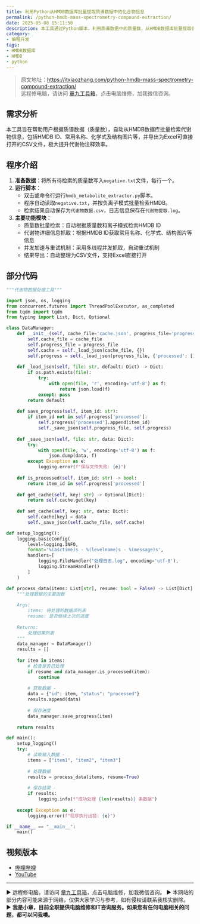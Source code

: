 ```yaml
---
title: 利用Python从HMDB数据库批量提取质谱数据中的化合物信息
permalink: /python-hmdb-mass-spectrometry-compound-extraction/
date: 2025-05-08 15:11:58
description: 本工具通过Python脚本，利用质谱数据中的质量数，从HMDB数据库批量提取化合物信息，包括HMDB ID、常用名称、化学式及结构图片，并将结果导出为CSV文件，极大提升代谢物注释效率。
category:
- 编程开发
tags:
- HMDB数据库
- HMDB
- python
---
```


> 原文地址：<https://itxiaozhang.com/python-hmdb-mass-spectrometry-compound-extraction/>  
> 远程修电脑，请访问 [章九工具箱](https://zhang9.com/)，点击电脑维修，加我微信咨询。 

## 需求分析

本工具旨在帮助用户根据质谱数据（质量数），自动从HMDB数据库批量检索代谢物信息，包括HMDB ID、常用名称、化学式及结构图片等，并导出为Excel可直接打开的CSV文件，极大提升代谢物注释效率。

## 程序介绍

1. **准备数据**：将所有待检索的质量数写入`negative.txt`文件，每行一个。
2. **运行脚本**：
   - 双击或命令行运行`hmdb_metabolite_extractor.py`脚本。
   - 程序自动读取`negative.txt`，并按负离子模式批量检索HMDB。
   - 检索结果自动保存为`代谢物数据.csv`，日志信息保存在`代谢物提取.log`。
3. **主要功能模块**：
   - 质量数批量检索：自动根据质量数和离子模式检索HMDB ID
   - 代谢物详细信息抓取：根据HMDB ID获取常用名称、化学式、结构图片等信息
   - 并发加速与重试机制：采用多线程并发抓取，自动重试机制
   - 结果导出：自动整理为CSV文件，支持Excel直接打开

## 部分代码

```python
"""代谢物数据处理工具"""

import json, os, logging
from concurrent.futures import ThreadPoolExecutor, as_completed
from tqdm import tqdm
from typing import List, Dict, Optional

class DataManager:
    def __init__(self, cache_file='cache.json', progress_file='progress.json'):
        self.cache_file = cache_file
        self.progress_file = progress_file
        self.cache = self._load_json(cache_file, {})
        self.progress = self._load_json(progress_file, {'processed': []})
    
    def _load_json(self, file: str, default: Dict) -> Dict:
        if os.path.exists(file):
            try:
                with open(file, 'r', encoding='utf-8') as f:
                    return json.load(f)
            except: pass
        return default
    
    def save_progress(self, item_id: str):
        if item_id not in self.progress['processed']:
            self.progress['processed'].append(item_id)
            self._save_json(self.progress_file, self.progress)
    
    def _save_json(self, file: str, data: Dict):
        try:
            with open(file, 'w', encoding='utf-8') as f:
                json.dump(data, f)
        except Exception as e:
            logging.error(f"保存文件失败: {e}")
    
    def is_processed(self, item_id: str) -> bool:
        return item_id in self.progress['processed']
    
    def get_cache(self, key: str) -> Optional[Dict]:
        return self.cache.get(key)
    
    def set_cache(self, key: str, data: Dict):
        self.cache[key] = data
        self._save_json(self.cache_file, self.cache)

def setup_logging():
    logging.basicConfig(
        level=logging.INFO,
        format='%(asctime)s - %(levelname)s - %(message)s',
        handlers=[
            logging.FileHandler("处理日志.log", encoding='utf-8'),
            logging.StreamHandler()
        ]
    )

def process_data(items: List[str], resume: bool = False) -> List[Dict]:
    """处理数据的主要函数
    
    Args:
        items: 待处理的数据项列表
        resume: 是否继续上次的进度
        
    Returns:
        处理结果列表
    """
    data_manager = DataManager()
    results = []
    
    for item in items:
        # 检查是否已处理
        if resume and data_manager.is_processed(item):
            continue
            
        # 获取数据 - 
        data = {"id": item, "status": "processed"}
        results.append(data)
        
        # 保存进度
        data_manager.save_progress(item)
    
    return results

def main():
    setup_logging()
    try:
        # 读取输入数据 - 
        items = ["item1", "item2", "item3"]
        
        # 处理数据
        results = process_data(items, resume=True)
        
        # 保存结果 - 
        if results:
            logging.info(f"成功处理 {len(results)} 条数据")
                
    except Exception as e:
        logging.error(f"程序执行出错: {e}")

if __name__ == "__main__":
    main()
```

## 视频版本

- [哔哩哔哩](https://space.bilibili.com/3546607630944387)
- [YouTube](https://www.youtube.com/@itxiaozhang)

---
▶ 远程修电脑，请访问 [章九工具箱](https://zhang9.com/)，点击电脑维修，加我微信咨询。 
▶ 本网站的部分内容可能来源于网络，仅供大家学习与参考，如有侵权请联系我核实删除。  
▶ **我是小章，目前全职提供电脑维修和IT咨询服务。如果您有任何电脑相关的问题，都可以问我噢。**  
